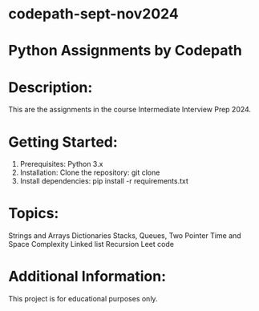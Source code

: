 # codepath-sept-nov2024
# Python Assignments by Codepath

# Description:
This are the assignments in the course Intermediate Interview Prep 2024. 

# Getting Started:

1. Prerequisites: Python 3.x
2. Installation:
Clone the repository: git clone 
3. Install dependencies: pip install -r requirements.txt

# Topics:

Strings and Arrays
Dictionaries
Stacks, Queues, Two Pointer
Time and Space Complexity
Linked list
Recursion
Leet code

# Additional Information:

This project is for educational purposes only.
